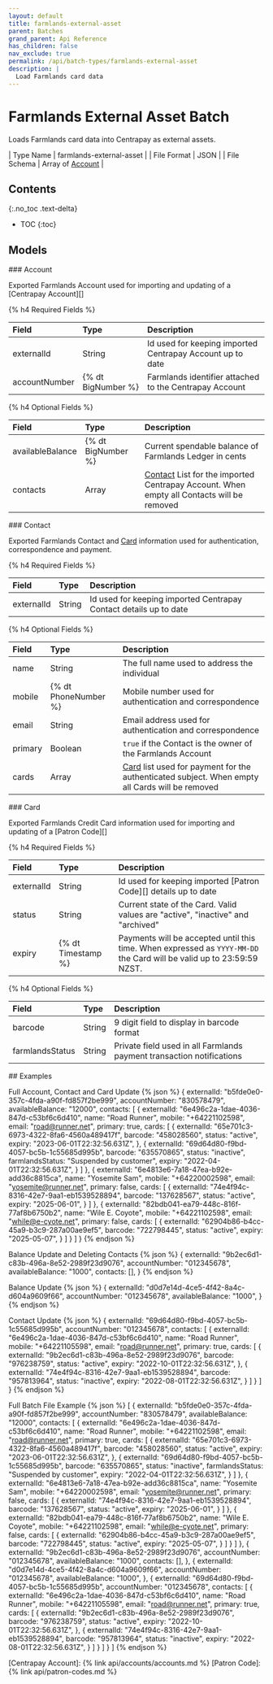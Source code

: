 ```yaml
---
layout: default
title: farmlands-external-asset
parent: Batches
grand_parent: Api Reference
has_children: false
nav_exclude: true
permalink: /api/batch-types/farmlands-external-asset
description: |
  Load Farmlands card data
---
```


# Farmlands External Asset Batch

Loads Farmlands card data into Centrapay as external assets.

| Type Name   | farmlands-external-asset |
| File Format | JSON                     |
| File Schema | Array of [Account]       |

## Contents
{:.no_toc .text-delta}

* TOC
{:toc}

## Models

<a name="account">
### Account

Exported Farmlands Account used for importing and updating of a [Centrapay Account][]


{% h4 Required Fields %}

|     Field     |        Type        |                        Description                        |
| :------------ | :----------------- | :-------------------------------------------------------- |
| externalId    | String             | Id used for keeping imported Centrapay Account up to date |
| accountNumber | {% dt BigNumber %} | Farmlands identifier attached to the Centrapay Account    |


{% h4 Optional Fields %}

|      Field       |        Type        |                                         Description                                          |
| :--------------- | :----------------- | :------------------------------------------------------------------------------------------- |
| availableBalance | {% dt BigNumber %} | Current spendable balance of Farmlands Ledger in cents                                       |
| contacts         | Array              | [Contact][] List for the imported Centrapay Account. When empty all Contacts will be removed |

<a name="contact">
### Contact

Exported Farmlands Contact and [Card][] information used for authentication, correspondence and payment.

{% h4 Required Fields %}

|   Field    |  Type  |                            Description                            |
| :--------- | :----- | :---------------------------------------------------------------- |
| externalId | String | Id used for keeping imported Centrapay Contact details up to date |


{% h4 Optional Fields %}

|  Field  |         Type         |                                            Description                                             |
| :------ | :------------------- | :------------------------------------------------------------------------------------------------- |
| name    | String               | The full name used to address the individual                                                       |
| mobile  | {% dt PhoneNumber %} | Mobile number used for authentication and correspondence                                           |
| email   | String               | Email address used for authentication and correspondence                                           |
| primary | Boolean              | `true` if the Contact is the owner of the Farmlands Account                                        |
| cards   | Array                | [Card][] list used for payment for the authenticated subject. When empty all Cards will be removed |

<a name="card">
### Card

Exported Farmlands Credit Card information used for importing and updating of a [Patron Code][]

{% h4 Required Fields %}

|   Field    |        Type        |                                                      Description                                                      |
| :--------- | :----------------- | :-------------------------------------------------------------------------------------------------------------------- |
| externalId | String             | Id used for keeping imported [Patron Code][] details up to date                                                       |
| status     | String             | Current state of the Card. Valid values are "active", "inactive" and "archived"                                       |
| expiry     | {% dt Timestamp %} | Payments will be accepted until this time. When expressed as `YYYY-MM-DD` the Card will be valid up to 23:59:59 NZST. |

{% h4 Optional Fields %}

|      Field      |  Type  |                              Description                              |
| :-------------- | :----- | :-------------------------------------------------------------------- |
| barcode         | String | 9 digit field to display in barcode format                            |
| farmlandsStatus | String | Private field used in all Farmlands payment transaction notifications |


<a name="example">
## Examples

Full Account, Contact and Card Update
{% json %}
{
  externalId: "b5fde0e0-357c-4fda-a90f-fd857f2be999",
  accountNumber: "830578479",
  availableBalance: "12000",
  contacts: [
    {
      externalId: "6e496c2a-1dae-4036-847d-c53bf6c6d410",
      name: "Road Runner",
      mobile: "+64221102598",
      email: "road@runner.net",
      primary: true,
      cards: [
        {
          externalId: "65e701c3-6973-4322-8fa6-4560a489417f",
          barcode: "458028560",
          status: "active",
          expiry: "2023-06-01T22:32:56.631Z",
        },
        {
          externalId: "69d64d80-f9bd-4057-bc5b-1c55685d995b",
          barcode: "635570865",
          status: "inactive",
          farmlandsStatus: "Suspended by customer",
          expiry: "2022-04-01T22:32:56.631Z",
        }
      ]
    },
    {
      externalId: "6e4813e6-7a18-47ea-b92e-add36c8815ca",
      name: "Yosemite Sam",
      mobile: "+64220002598",
      email: "yosemite@runner.net",
      primary: false,
      cards: [
        {
          externalId: "74e4f94c-8316-42e7-9aa1-eb1539528894",
          barcode: "137628567",
          status: "active",
          expiry: "2025-06-01",
        }
      ]
    },
    {
      externalId: "82bdb041-ea79-448c-816f-77af8b6750b2",
      name: "Wile E. Coyote",
      mobile: "+64221102598",
      email: "while@e-cyote.net",
      primary: false,
      cards: [
        {
          externalId: "62904b86-b4cc-45a9-b3c9-287a00ae9ef5",
          barcode: "722798445",
          status: "active",
          expiry: "2025-05-07",
        }
      ]
    }
  ]
}
{% endjson %}

Balance Update and Deleting Contacts
{% json %}
{
  externalId: "9b2ec6d1-c83b-496a-8e52-2989f23d9076",
  accountNumber: "012345678",
  availableBalance: "1000",
  contacts: [],
}
{% endjson %}

Balance Update
{% json %}
{
  externalId: "d0d7e14d-4ce5-4f42-8a4c-d604a9609f66",
  accountNumber: "012345678",
  availableBalance: "1000",
}
{% endjson %}

Contact Update
{% json %}
{
  externalId: "69d64d80-f9bd-4057-bc5b-1c55685d995b",
  accountNumber: "012345678",
  contacts: [
    {
      externalId: "6e496c2a-1dae-4036-847d-c53bf6c6d410",
      name: "Road Runner",
      mobile: "+64221105598",
      email: "road@runner.net",
      primary: true,
      cards: [
        {
          externalId: "9b2ec6d1-c83b-496a-8e52-2989f23d9076",
          barcode: "976238759",
          status: "active",
          expiry: "2022-10-01T22:32:56.631Z",
        },
        {
          externalId: "74e4f94c-8316-42e7-9aa1-eb1539528894",
          barcode: "957813964",
          status: "inactive",
          expiry: "2022-08-01T22:32:56.631Z",
        }
      ]
    }
  ]
}
{% endjson %}

Full Batch File Example
{% json %}
[
  {
    externalId: "b5fde0e0-357c-4fda-a90f-fd857f2be999",
    accountNumber: "830578479",
    availableBalance: "12000",
    contacts: [
      {
        externalId: "6e496c2a-1dae-4036-847d-c53bf6c6d410",
        name: "Road Runner",
        mobile: "+64221102598",
        email: "road@runner.net",
        primary: true,
        cards: [
          {
            externalId: "65e701c3-6973-4322-8fa6-4560a489417f",
            barcode: "458028560",
            status: "active",
            expiry: "2023-06-01T22:32:56.631Z",
          },
          {
            externalId: "69d64d80-f9bd-4057-bc5b-1c55685d995b",
            barcode: "635570865",
            status: "inactive",
            farmlandsStatus: "Suspended by customer",
            expiry: "2022-04-01T22:32:56.631Z",
          }
        ]
      },
      {
        externalId: "6e4813e6-7a18-47ea-b92e-add36c8815ca",
        name: "Yosemite Sam",
        mobile: "+64220002598",
        email: "yosemite@runner.net",
        primary: false,
        cards: [
          {
            externalId: "74e4f94c-8316-42e7-9aa1-eb1539528894",
            barcode: "137628567",
            status: "active",
            expiry: "2025-06-01",
          }
        ]
      },
      {
        externalId: "82bdb041-ea79-448c-816f-77af8b6750b2",
        name: "Wile E. Coyote",
        mobile: "+64221102598",
        email: "while@e-cyote.net",
        primary: false,
        cards: [
          {
            externalId: "62904b86-b4cc-45a9-b3c9-287a00ae9ef5",
            barcode: "722798445",
            status: "active",
            expiry: "2025-05-07",
          }
        ]
      }
    ]
  },
  {
    externalId: "9b2ec6d1-c83b-496a-8e52-2989f23d9076",
    accountNumber: "012345678",
    availableBalance: "1000",
		contacts: [],
  },
  {
    externalId: "d0d7e14d-4ce5-4f42-8a4c-d604a9609f66",
    accountNumber: "012345678",
    availableBalance: "1000",
  },
  {
    externalId: "69d64d80-f9bd-4057-bc5b-1c55685d995b",
    accountNumber: "012345678",
    contacts: [
      {
        externalId: "6e496c2a-1dae-4036-847d-c53bf6c6d410",
        name: "Road Runner",
        mobile: "+64221105598",
        email: "road@runner.net",
        primary: true,
        cards: [
          {
            externalId: "9b2ec6d1-c83b-496a-8e52-2989f23d9076",
            barcode: "976238759",
            status: "active",
            expiry: "2022-10-01T22:32:56.631Z",
          },
          {
            externalId: "74e4f94c-8316-42e7-9aa1-eb1539528894",
            barcode: "957813964",
            status: "inactive",
            expiry: "2022-08-01T22:32:56.631Z",
          }
        ]
      }
    ]
  }
]
{% endjson %}

[Account]: #account
[Contact]: #contact
[Card]: #card
[Centrapay Account]: {% link api/accounts/accounts.md %}
[Patron Code]: {% link api/patron-codes.md %}

